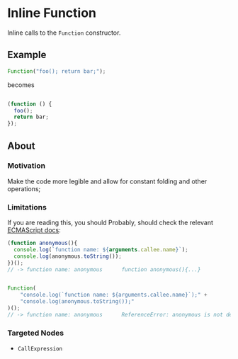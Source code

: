 # Inline Function

Inline calls to the `Function` constructor.

## Example

```js
Function("foo(); return bar;");
```

becomes

```js

(function () {
  foo();
  return bar;
});

```

## About

### Motivation

Make the code more legible and allow for constant folding and other operations;

### Limitations

If you are reading this, you should Probably, should check the relevant [ECMAScript docs](https://262.ecma-international.org/#sec-createdynamicfunction):

```js
(function anonymous(){
  console.log(`function name: ${arguments.callee.name}`);
  console.log(anonymous.toString());
})();
// -> function name: anonymous      function anonymous(){...}


Function(
    "console.log(`function name: ${arguments.callee.name}`);" +
    "console.log(anonymous.toString());"
)();
// -> function name: anonymous      ReferenceError: anonymous is not defined
```

### Targeted Nodes

- `CallExpression`

